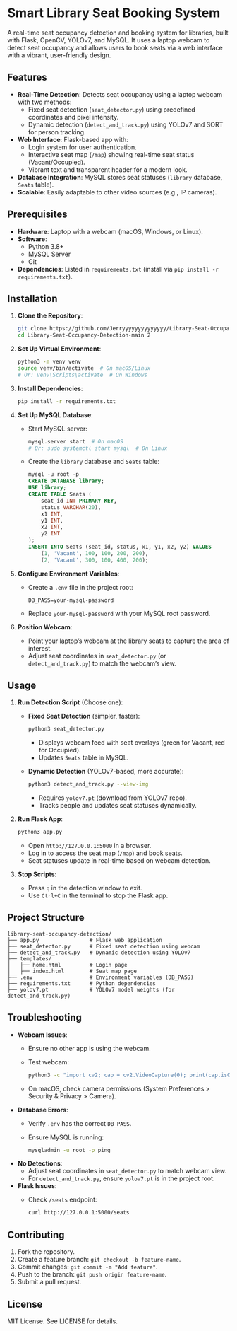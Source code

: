 # Smart Library Seat Booking System

A real-time seat occupancy detection and booking system for libraries, built with Flask, OpenCV, YOLOv7, and MySQL. It uses a laptop webcam to detect seat occupancy and allows users to book seats via a web interface with a vibrant, user-friendly design.

## Features

- **Real-Time Detection**: Detects seat occupancy using a laptop webcam with two methods:
  - Fixed seat detection (`seat_detector.py`) using predefined coordinates and pixel intensity.
  - Dynamic detection (`detect_and_track.py`) using YOLOv7 and SORT for person tracking.
- **Web Interface**: Flask-based app with:
  - Login system for user authentication.
  - Interactive seat map (`/map`) showing real-time seat status (Vacant/Occupied).
  - Vibrant text and transparent header for a modern look.
- **Database Integration**: MySQL stores seat statuses (`library` database, `Seats` table).
- **Scalable**: Easily adaptable to other video sources (e.g., IP cameras).

## Prerequisites

- **Hardware**: Laptop with a webcam (macOS, Windows, or Linux).
- **Software**:
  - Python 3.8+
  - MySQL Server
  - Git
- **Dependencies**: Listed in `requirements.txt` (install via `pip install -r requirements.txt`).

## Installation

1. **Clone the Repository**:

   ```bash
   git clone https://github.com/Jerryyyyyyyyyyyyyy/Library-Seat-Occupancy-Detection-main 2.git
   cd Library-Seat-Occupancy-Detection-main 2
   ```

2. **Set Up Virtual Environment**:

   ```bash
   python3 -m venv venv
   source venv/bin/activate  # On macOS/Linux
   # Or: venv\Scripts\activate  # On Windows
   ```

3. **Install Dependencies**:

   ```bash
   pip install -r requirements.txt
   ```

4. **Set Up MySQL Database**:

   - Start MySQL server:

     ```bash
     mysql.server start  # On macOS
     # Or: sudo systemctl start mysql  # On Linux
     ```
   - Create the `library` database and `Seats` table:

     ```sql
     mysql -u root -p
     CREATE DATABASE library;
     USE library;
     CREATE TABLE Seats (
         seat_id INT PRIMARY KEY,
         status VARCHAR(20),
         x1 INT,
         y1 INT,
         x2 INT,
         y2 INT
     );
     INSERT INTO Seats (seat_id, status, x1, y1, x2, y2) VALUES
         (1, 'Vacant', 100, 100, 200, 200),
         (2, 'Vacant', 300, 100, 400, 200);
     ```

5. **Configure Environment Variables**:

   - Create a `.env` file in the project root:

     ```
     DB_PASS=your-mysql-password
     ```
   - Replace `your-mysql-password` with your MySQL root password.

6. **Position Webcam**:

   - Point your laptop’s webcam at the library seats to capture the area of interest.
   - Adjust seat coordinates in `seat_detector.py` (or `detect_and_track.py`) to match the webcam’s view.

## Usage

1. **Run Detection Script** (Choose one):

   - **Fixed Seat Detection** (simpler, faster):

     ```bash
     python3 seat_detector.py
     ```
     - Displays webcam feed with seat overlays (green for Vacant, red for Occupied).
     - Updates `Seats` table in MySQL.
   - **Dynamic Detection** (YOLOv7-based, more accurate):

     ```bash
     python3 detect_and_track.py --view-img
     ```
     - Requires `yolov7.pt` (download from YOLOv7 repo).
     - Tracks people and updates seat statuses dynamically.

2. **Run Flask App**:

   ```bash
   python3 app.py
   ```

   - Open `http://127.0.0.1:5000` in a browser.
   - Log in to access the seat map (`/map`) and book seats.
   - Seat statuses update in real-time based on webcam detection.

3. **Stop Scripts**:

   - Press `q` in the detection window to exit.
   - Use `Ctrl+C` in the terminal to stop the Flask app.

## Project Structure

```
library-seat-occupancy-detection/
├── app.py                # Flask web application
├── seat_detector.py      # Fixed seat detection using webcam
├── detect_and_track.py   # Dynamic detection using YOLOv7
├── templates/
│   ├── home.html         # Login page
│   ├── index.html        # Seat map page
├── .env                  # Environment variables (DB_PASS)
├── requirements.txt      # Python dependencies
├── yolov7.pt             # YOLOv7 model weights (for detect_and_track.py)
```

## Troubleshooting

- **Webcam Issues**:
  - Ensure no other app is using the webcam.
  - Test webcam:

    ```bash
    python3 -c "import cv2; cap = cv2.VideoCapture(0); print(cap.isOpened())"
    ```
  - On macOS, check camera permissions (System Preferences &gt; Security & Privacy &gt; Camera).
- **Database Errors**:
  - Verify `.env` has the correct `DB_PASS`.
  - Ensure MySQL is running:

    ```bash
    mysqladmin -u root -p ping
    ```
- **No Detections**:
  - Adjust seat coordinates in `seat_detector.py` to match webcam view.
  - For `detect_and_track.py`, ensure `yolov7.pt` is in the project root.
- **Flask Issues**:
  - Check `/seats` endpoint:

    ```bash
    curl http://127.0.0.1:5000/seats
    ```

## Contributing

1. Fork the repository.
2. Create a feature branch: `git checkout -b feature-name`.
3. Commit changes: `git commit -m "Add feature"`.
4. Push to the branch: `git push origin feature-name`.
5. Submit a pull request.

## License

MIT License. See LICENSE for details.